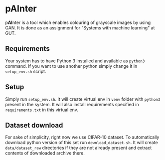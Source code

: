 # p**AI**nter

p**AI**nter is a tool which enables colouring of grayscale images by using GAN. It is done as an assignment for
"Systems with machine learning" at GUT.

## Requirements

Your system has to have Python 3 installed and available as `python3` command. If you want to use another python simply
change it in `setup_env.sh` script.

## Setup

Simply run `setup_env.sh`. It will create virtual env in `venv` folder with `python3` present in the system. It will
also install requirements specified in `requirements.txt` in this virtual env.

## Dataset download

For sake of simplicity, right now we use CIFAR-10 dataset. To automatically download python version of this set run
`download_dataset.sh`. It will create `data/dataset_raw` directories if they are not already present and extract
contents of downloaded archive there.
